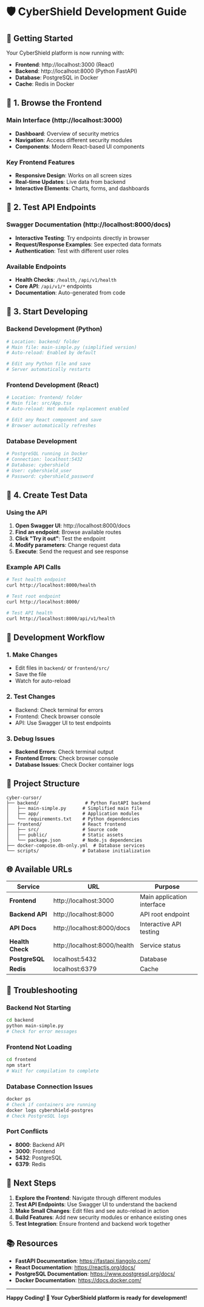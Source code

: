 # 🛡️ CyberShield Development Guide

## 🚀 **Getting Started**

Your CyberShield platform is now running with:
- **Frontend**: http://localhost:3000 (React)
- **Backend**: http://localhost:8000 (Python FastAPI)
- **Database**: PostgreSQL in Docker
- **Cache**: Redis in Docker

## 📱 **1. Browse the Frontend**

### **Main Interface (http://localhost:3000)**
- **Dashboard**: Overview of security metrics
- **Navigation**: Access different security modules
- **Components**: Modern React-based UI components

### **Key Frontend Features**
- **Responsive Design**: Works on all screen sizes
- **Real-time Updates**: Live data from backend
- **Interactive Elements**: Charts, forms, and dashboards

## 🔌 **2. Test API Endpoints**

### **Swagger Documentation (http://localhost:8000/docs)**
- **Interactive Testing**: Try endpoints directly in browser
- **Request/Response Examples**: See expected data formats
- **Authentication**: Test with different user roles

### **Available Endpoints**
- **Health Checks**: `/health`, `/api/v1/health`
- **Core API**: `/api/v1/*` endpoints
- **Documentation**: Auto-generated from code

## 🚀 **3. Start Developing**

### **Backend Development (Python)**
```bash
# Location: backend/ folder
# Main file: main-simple.py (simplified version)
# Auto-reload: Enabled by default

# Edit any Python file and save
# Server automatically restarts
```

### **Frontend Development (React)**
```bash
# Location: frontend/ folder
# Main file: src/App.tsx
# Auto-reload: Hot module replacement enabled

# Edit any React component and save
# Browser automatically refreshes
```

### **Database Development**
```bash
# PostgreSQL running in Docker
# Connection: localhost:5432
# Database: cybershield
# User: cybershield_user
# Password: cybershield_password
```

## 🧪 **4. Create Test Data**

### **Using the API**
1. **Open Swagger UI**: http://localhost:8000/docs
2. **Find an endpoint**: Browse available routes
3. **Click "Try it out"**: Test the endpoint
4. **Modify parameters**: Change request data
5. **Execute**: Send the request and see response

### **Example API Calls**
```bash
# Test health endpoint
curl http://localhost:8000/health

# Test root endpoint
curl http://localhost:8000/

# Test API health
curl http://localhost:8000/api/v1/health
```

## 🔧 **Development Workflow**

### **1. Make Changes**
- Edit files in `backend/` or `frontend/src/`
- Save the file
- Watch for auto-reload

### **2. Test Changes**
- Backend: Check terminal for errors
- Frontend: Check browser console
- API: Use Swagger UI to test endpoints

### **3. Debug Issues**
- **Backend Errors**: Check terminal output
- **Frontend Errors**: Check browser console
- **Database Issues**: Check Docker container logs

## 📁 **Project Structure**

```
cyber-cursor/
├── backend/                 # Python FastAPI backend
│   ├── main-simple.py      # Simplified main file
│   ├── app/                # Application modules
│   └── requirements.txt    # Python dependencies
├── frontend/               # React frontend
│   ├── src/                # Source code
│   ├── public/             # Static assets
│   └── package.json        # Node.js dependencies
├── docker-compose.db-only.yml  # Database services
└── scripts/                # Database initialization
```

## 🌐 **Available URLs**

| Service | URL | Purpose |
|---------|-----|---------|
| **Frontend** | http://localhost:3000 | Main application interface |
| **Backend API** | http://localhost:8000 | API root endpoint |
| **API Docs** | http://localhost:8000/docs | Interactive API testing |
| **Health Check** | http://localhost:8000/health | Service status |
| **PostgreSQL** | localhost:5432 | Database |
| **Redis** | localhost:6379 | Cache |

## 🚨 **Troubleshooting**

### **Backend Not Starting**
```bash
cd backend
python main-simple.py
# Check for error messages
```

### **Frontend Not Loading**
```bash
cd frontend
npm start
# Wait for compilation to complete
```

### **Database Connection Issues**
```bash
docker ps
# Check if containers are running
docker logs cybershield-postgres
# Check PostgreSQL logs
```

### **Port Conflicts**
- **8000**: Backend API
- **3000**: Frontend
- **5432**: PostgreSQL
- **6379**: Redis

## 🎯 **Next Steps**

1. **Explore the Frontend**: Navigate through different modules
2. **Test API Endpoints**: Use Swagger UI to understand the backend
3. **Make Small Changes**: Edit files and see auto-reload in action
4. **Build Features**: Add new security modules or enhance existing ones
5. **Test Integration**: Ensure frontend and backend work together

## 📚 **Resources**

- **FastAPI Documentation**: https://fastapi.tiangolo.com/
- **React Documentation**: https://reactjs.org/docs/
- **PostgreSQL Documentation**: https://www.postgresql.org/docs/
- **Docker Documentation**: https://docs.docker.com/

---

**Happy Coding! 🚀 Your CyberShield platform is ready for development!**
